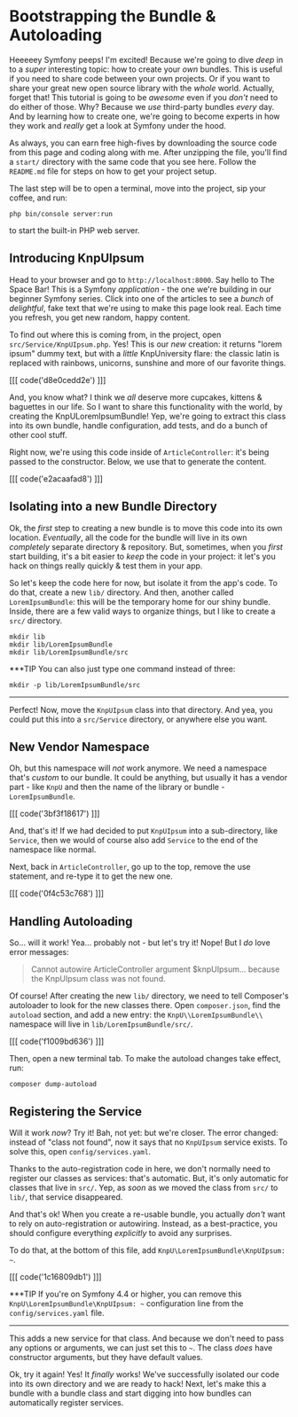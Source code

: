 # Bootstrapping the Bundle & Autoloading

Heeeeey Symfony peeps! I'm excited! Because we're going to dive *deep* in to a
*super* interesting topic: how to create your *own* bundles. This is useful if you
need to share code between your own projects. Or if you want to share your great
new open source library with the *whole* world. Actually, forget that! This tutorial
is going to be *awesome* even if you *don't* need to do either of those. Why? Because
we *use* third-party bundles *every* day. And by learning how to create one, we're
going to become experts in how they work and *really* get a look at Symfony under
the hood.

As always, you can earn free high-fives by downloading the source code from this
page and coding along with me. After unzipping the file, you'll find a `start/` directory
with the same code that you see here. Follow the `README.md` file for steps on how
to get your project setup.

The last step will be to open a terminal, move into the project, sip your coffee,
and run:

```terminal
php bin/console server:run
```

to start the built-in PHP web server.

## Introducing KnpUIpsum

Head to your browser and go to `http://localhost:8000`. Say hello to The Space Bar!
This is a Symfony *application* - the one we're building in our beginner Symfony
series. Click into one of the articles to see a *bunch* of *delightful*, fake text
that we're using to make this page look real. Each time you refresh, you get new
random, happy content.

To find out where this is coming from, in the project, open `src/Service/KnpUIpsum.php`.
Yes! This is our *new* creation: it returns "lorem ipsum" dummy text, but with
a *little* KnpUniversity flare: the classic latin is replaced with rainbows, unicorns,
sunshine and more of our favorite things.

[[[ code('d8e0cedd2e') ]]]

And, you know what? I think we *all* deserve more cupcakes, kittens & baguettes
in our life. So I want to share this functionality with the world, by creating the
KnpULoremIpsumBundle! Yep, we're going to extract this class into its own bundle,
handle configuration, add tests, and do a bunch of other cool stuff.

Right now, we're using this code inside of `ArticleController`: it's being passed
to the constructor. Below, we use that to generate the content.

[[[ code('e2acaafad8') ]]]

## Isolating into a new Bundle Directory

Ok, the *first* step to creating a new bundle is to move this code into its own
location. *Eventually*, all the code for the bundle will live in its own *completely*
separate directory & repository. But, sometimes, when you *first* start building,
it's a bit easier to *keep* the code in your project: it let's you hack on things
really quickly & test them in your app.

So let's keep the code here for now, but isolate it from the app's code. To do that,
create a new `lib/` directory. And then, another called `LoremIpsumBundle`: this
will be the temporary home for our shiny bundle. Inside, there are a few valid
ways to organize things, but I like to create a `src/` directory.

```terminal-silent
mkdir lib
mkdir lib/LoremIpsumBundle
mkdir lib/LoremIpsumBundle/src
```

***TIP
You can also just type one command instead of three:

```terminal-silent
mkdir -p lib/LoremIpsumBundle/src
```
***

Perfect! Now, move the `KnpUIpsum` class into that directory. And yea, you could
put this into a `src/Service` directory, or anywhere else you want.

## New Vendor Namespace

Oh, but this namespace will *not* work anymore. We need a namespace that's *custom*
to our bundle. It could be anything, but usually it has a vendor part - like
`KnpU` and then the name of the library or bundle - `LoremIpsumBundle`.

[[[ code('3bf3f18617') ]]]

And, that's it! If we had decided to put `KnpUIpsum` into a sub-directory, like `Service`,
then we would of course also add `Service` to the end of the namespace like normal.

Next, back in `ArticleController`, go up to the top, remove the use statement, and
re-type it to get the new one.

[[[ code('0f4c53c768') ]]]

## Handling Autoloading

So... will it work! Yea... probably not - but let's try it! Nope! But I *do* love
error messages:

> Cannot autowire ArticleController argument $knpUIpsum... because the KnpUIpsum
> class was not found.

Of course! After creating the new `lib/` directory, we need to tell Composer's
autoloader to look for the new classes there. Open `composer.json`, find the
`autoload` section, and add a new entry: the `KnpU\\LoremIpsumBundle\\` namespace
will live in `lib/LoremIpsumBundle/src/`.

[[[ code('f1009bd636') ]]]

Then, open a new terminal tab. To make the autoload changes take effect, run:

```terminal
composer dump-autoload
```

## Registering the Service

Will it work *now*? Try it! Bah, not yet: but we're closer. The error changed:
instead of "class not found", now it says that no `KnpUIpsum` service exists.
To solve this, open `config/services.yaml`.

Thanks to the auto-registration code in here, we don't normally need to register
our classes as services: that's automatic. But, it's only automatic for classes
that live in `src/`. Yep, as *soon* as we moved the class from `src/` to `lib/`,
that service disappeared.

And that's ok! When you create a re-usable bundle, you actually *don't* want to
rely on auto-registration or autowiring. Instead, as a best-practice, you should
configure everything *explicitly* to avoid any surprises.

To do that, at the bottom of this file, add `KnpU\LoremIpsumBundle\KnpUIpsum: ~`.

[[[ code('1c16809db1') ]]]

***TIP
If you're on Symfony 4.4 or higher, you can remove this `KnpU\LoremIpsumBundle\KnpUIpsum: ~`
configuration line from the `config/services.yaml` file.
***

This adds a new service for that class. And because we don't need to pass any
options or arguments, we can just set this to `~`. The class *does* have constructor
arguments, but they have default values.

Ok, try it again! Yes! It *finally* works! We've successfully isolated our code
into its own directory and we are ready to hack! Next, let's make this a bundle
with a bundle class and start digging into how bundles can automatically register
services.
